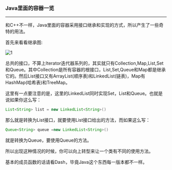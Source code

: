 ### Java里面的容器一览

***

和C++不一样，Java里面的容器采用接口继承和实现的方式，所以产生了一些奇特的用法。

首先来看看继承图:

![1](/Users/visualgmq/Documents/program/Java8/basic_syntax/Collection/1.png)

总共的接口，不算上Iterator迭代器系列的，其实就只有Collection,Map,List,Set和Queue。其中Collection是所有容器的根接口，List,Set,Queue和Map都是继承它的。然后List接口又有ArrayList(顺序表)和LinkedList(链表)，Map有HashMap(哈希表)和TreeMap。

这里有一点要注意的是，这里的LinkedList同时实现Set，List和Queue。也就是说如果你这么写：

```java
List<String> list = new LinkedList<String>()
```

那么就是转换为List接口，就要使用List接口给出的方法，而如果这么写：

```java
Queue<String> queue =new LinkedList<String>()
```

就是转换为Queue，要使用Queue的方法。

所以出现这种情况的时候，你可以向上转型来让一个类有不同的使用方法。



基本的成员函数的话请看Dash，毕竟Java这个东西每一版本都不一样。